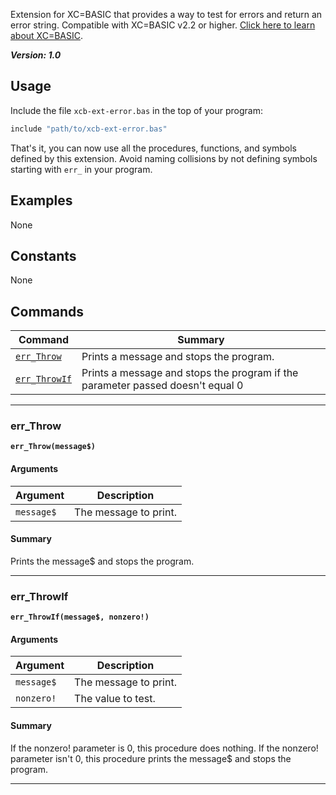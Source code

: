 
Extension for XC=BASIC that provides a way to test for errors and return an error string. Compatible with XC=BASIC v2.2 or higher. [Click here to learn about XC=BASIC](https://xc-basic.net).

_**Version: 1.0**_

## Usage

Include the file `xcb-ext-error.bas` in the top of your program:

```vb
include "path/to/xcb-ext-error.bas"
```

That's it, you can now use all the procedures, functions, and symbols defined by this extension. Avoid naming collisions by not defining symbols starting with `err_` in your program.

## Examples

None

## Constants

None

## Commands

| Command                       | Summary                                                                        |
|-------------------------------|--------------------------------------------------------------------------------|
| [`err_Throw`](#err_Throw)     | Prints a message and stops the program.                                        |
| [`err_ThrowIf`](#err_ThrowIf) | Prints a message and stops the program if the parameter passed doesn't equal 0 |

---

### err_Throw

**`err_Throw(message$)`**

#### Arguments

| Argument   | Description           |
|------------|-----------------------|
| `message$` | The message to print. |

#### Summary

Prints the message$ and stops the program.

---

### err_ThrowIf

**`err_ThrowIf(message$, nonzero!)`**

#### Arguments

| Argument   | Description           |
|------------|-----------------------|
| `message$` | The message to print. |
| `nonzero!` | The value to test.    |

#### Summary

If the nonzero! parameter is 0, this procedure does nothing. If the nonzero! parameter isn't 0, this procedure prints the message$ and stops the program.

---
